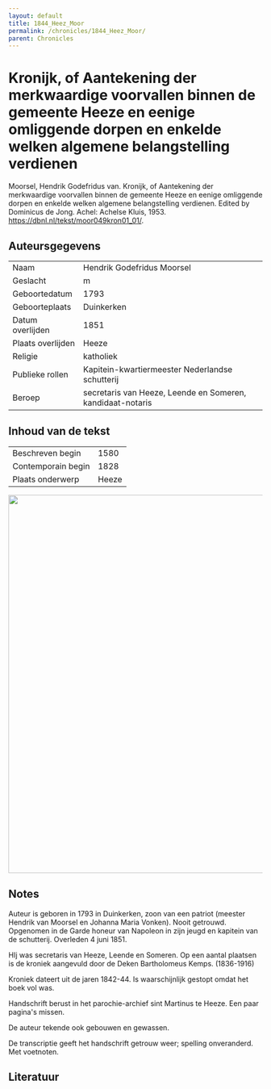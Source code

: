 ```yaml
---
layout: default
title: 1844_Heez_Moor
permalink: /chronicles/1844_Heez_Moor/
parent: Chronicles
--- 
```



# Kronijk, of Aantekening der merkwaardige voorvallen binnen de gemeente Heeze en eenige omliggende dorpen en enkelde welken algemene belangstelling verdienen 

Moorsel, Hendrik Godefridus van. Kronijk, of Aantekening der merkwaardige voorvallen binnen de gemeente Heeze en eenige omliggende dorpen en enkelde welken algemene belangstelling verdienen. Edited by Dominicus de Jong. Achel: Achelse Kluis, 1953. https://dbnl.nl/tekst/moor049kron01_01/. 

## Auteursgegevens 

| | | 
| --------------- | --------------- | 
| Naam | Hendrik Godefridus Moorsel | 
| Geslacht | m | 
 | Geboortedatum | 1793 | 
| Geboorteplaats | Duinkerken | 
| Datum overlijden | 1851 | 
| Plaats overlijden | Heeze | 
| Religie | katholiek | 
| Publieke rollen | Kapitein-kwartiermeester Nederlandse schutterij | 
| Beroep | secretaris van Heeze, Leende en Someren, kandidaat-notaris | 

## Inhoud van de tekst 

| | | 
| --------------- | --------------- | 
| Beschreven begin | 1580 | 
| Contemporain begin | 1828 | 
| Plaats onderwerp | Heeze | 

[<img src="..\..\barplots_chronicles\1844_Heez_Moor.jpg" width="750"/>](..\..\barplots_chronicles\1844_Heez_Moor.jpg) 

## Notes 

Auteur is geboren in 1793 in Duinkerken, zoon van een patriot (meester Hendrik
van Moorsel en Johanna Maria Vonken). Nooit getrouwd. Opgenomen in de Garde
honeur van Napoleon in zijn jeugd en kapitein van de schutterij. Overleden 4
juni 1851.

HIj was secretaris van Heeze, Leende en Someren. Op een aantal plaatsen is de
kroniek aangevuld door de Deken Bartholomeus Kemps. (1836-1916)

Kroniek dateert uit de jaren 1842-44. Is waarschijnlijk gestopt omdat het boek
vol was.

Handschrift berust in het parochie-archief sint Martinus te Heeze. Een paar
pagina's missen.

De auteur tekende ook gebouwen en gewassen.

De transcriptie geeft het handschrift getrouw weer; spelling onveranderd. Met
voetnoten.



## Literatuur 

